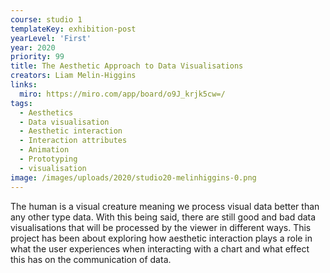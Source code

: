 ```yaml
---
course: studio 1
templateKey: exhibition-post
yearLevel: 'First'
year: 2020
priority: 99
title: The Aesthetic Approach to Data Visualisations 
creators: Liam Melin-Higgins
links:
  miro: https://miro.com/app/board/o9J_krjk5cw=/ 
tags:
  - Aesthetics 
  - Data visualisation 
  - Aesthetic interaction 
  - Interaction attributes
  - Animation 
  - Prototyping 
  - visualisation 
image: /images/uploads/2020/studio20-melinhiggins-0.png
---
```


The human is a visual creature meaning we process visual data better than any other type data. With this being said, there are still good and bad data visualisations that will be processed by the viewer in different ways. This project has been about exploring how aesthetic interaction plays a role in what the user experiences when interacting with a chart and what effect this has on the communication of data.
 
